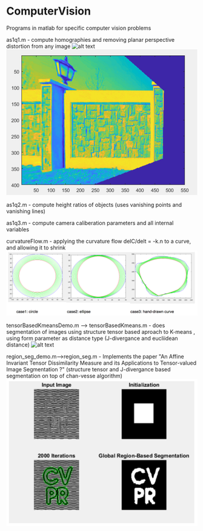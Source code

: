 # ComputerVision

Programs in matlab for specific computer vision problems

as1q1.m - compute homographies and removing planar perspective distortion from any image
![alt text](outputImages/wall.png "input for homography")
![alt text](outputImages/wallOutput.png "planar perspective distortion removed")

as1q2.m - compute height ratios of objects (uses vanishing points and vanishing lines)

as1q3.m - compute camera caliberation parameters and all internal variables

curvatureFlow.m - applying the curvature flow delC/delt = -k.n to a curve, and allowing it to shrink
![alt text](outputImages/curveEvolution.png "Curve Evolution")

tensorBasedKmeansDemo.m --> tensorBasedKmeans.m - does segmentation of images using structure tensor based aproach to K-means , using form parameter as distance type (J-divergance and eucliidean distance) 
![alt text](outputImages/TensorBasedKmeans.png "structure Tensor based K-means output")

region_seg_demo.m-->region_seg.m - Implements the paper "An Affine Invariant Tensor Dissimilarity Measure and its Applications to Tensor-valued Image Segmentation ?" (structure tensor and J-divergance based segmentation on top of chan-vesse algorithm)
![alt text](outputImages/TensorBasedChanVesse.png "structure Tensor based chan vesse output")